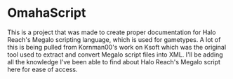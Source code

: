 # OmahaScript

This is a project that was made to create proper documentation for Halo Reach's Megalo scripting language, which is used for gametypes. A lot of this is being pulled from Kornman00's work on Ksoft which was the original tool used to extract and convert Megalo script files into XML. I'll be adding all the knowledge I've been able to find about Halo Reach's Megalo script here for ease of access.
